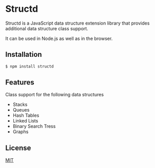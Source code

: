 # Structd

Structd is a JavaScript data structure extension library that provides additional data structure class support. 

It can be used in Node.js as well as in the browser.

## Installation

```bash
$ npm install structd
```

## Features

Class support for the following data structures
* Stacks
* Queues
* Hash Tables
* Linked Lists
* Binary Search Tress
* Graphs
    
## License

[MIT](LICENSE)